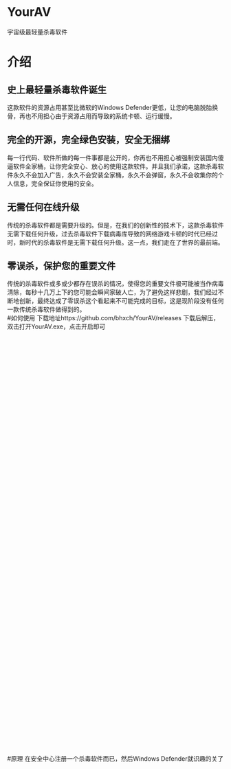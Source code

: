 # YourAV
宇宙级最轻量杀毒软件
# 介绍
## 史上最轻量杀毒软件诞生  
这款软件的资源占用甚至比微软的Windows Defender更低，让您的电脑脱胎换骨，再也不用担心由于资源占用而导致的系统卡顿、运行缓慢。  
## 完全的开源，完全绿色安装，安全无捆绑
每一行代码、软件所做的每一件事都是公开的，你再也不用担心被强制安装国内傻逼软件全家桶，让你完全安心、放心的使用这款软件。并且我们承诺，这款杀毒软件永久不会加入广告，永久不会安装全家桶，永久不会弹窗，永久不会收集你的个人信息，完全保证你使用的安全。  
## 无需任何在线升级
传统的杀毒软件都是需要升级的。但是，在我们的创新性的技术下，这款杀毒软件无需下载任何升级，过去杀毒软件下载病毒库导致的网络游戏卡顿的时代已经过时，新时代的杀毒软件是无需下载任何升级。这一点，我们走在了世界的最前端。  
## 零误杀，保护您的重要文件
传统的杀毒软件或多或少都存在误杀的情况，使得您的重要文件极可能被当作病毒清除，每秒十几万上下的您可能会瞬间家破人亡，为了避免这样悲剧，我们经过不断地创新，最终达成了零误杀这个看起来不可能完成的目标，这是现阶段没有任何一款传统杀毒软件做得到的。  
#如何使用
下载地址https://github.com/bhxch/YourAV/releases
下载后解压，双击打开YourAV.exe，点击开启即可
<br /> 
<br /> 
<br /> 
<br /> 
<br /> 
<br /> 
<br /> 
<br /> 
<br /> 
<br /> 
<br /> 
<br /> 
<br /> 
<br /> 
<br /> 
<br /> 
<br /> 
<br /> 
<br /> 
<br /> 
<br /> 
<br /> 
<br /> 
<br /> 
<br /> 
<br /> 
<br /> 
<br /> 
<br /> 
<br /> 
<br /> 
<br /> 
<br /> 
<br /> 
<br /> 
<br /> 
<br /> 
<br /> 
<br /> 
<br /> 
<br /> 
<br /> 
<br /> 
<br /> 
<br /> 
<br /> 
<br /> 
<br /> 
<br /> 
<br /> 
<br /> 
<br /> 
<br /> 
<br /> 
<br /> 
<br /> 
<br /> 
<br /> 
<br /> 
#原理
在安全中心注册一个杀毒软件而已，然后Windows Defender就识趣的关了

